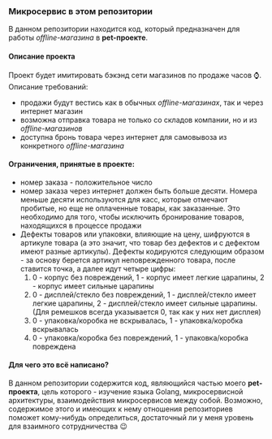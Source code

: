 ### Микросервис в этом репозитории

В данном репозитории находится код, который предназначен для работы *offline-магазина* в **pet-проекте**.

#### Описание проекта

Проект будет имитировать бэкэнд сети магазинов по продаже часов ⌚. Описание требований:
- продажи будут вестись как в обычных *offline-магазинах*, так и через интернет магазин
- возможна отправка товара не только со складов компании, но и из *offline-магазинов*
- доступна бронь товара через интернет для самовывоза из конкретного *offline-магазина*  

#### Ограничения, принятые в проекте:
+ номер заказа - положительное число
+ номер заказа через интернет должен быть больше десяти. Номера меньше десяти используются для касс, которые отмечают
пробитые, но еще не оплаченные товары, как заказанные. Это необходимо для того, чтобы исключить бронирование товаров, 
находящихся в процессе продажи
+ Дефекты товаров или упаковки, влияющие на цену, шифруются в артикуле товара (а это значит, что товар без дефектов и с 
дефектом имеют разные артикулы). Дефекты кодируются следующим образом - за основу берется артикул неповрежденного
товара, после ставится точка, а далее идут четыре цифры:
  1. 0 - корпус без повреждений, 1 - корпус имеет легкие царапины, 2 - корпус имеет сильные царапины
  2. 0 - дисплей/стекло без повреждений, 1 - дисплей/стекло имеет легкие царапины, 2 - дисплей/стекло имеет сильные
  царапины. (Для ремешков всегда указывается 0, так как у них нет дисплея)
  3. 0 - упаковка/коробка не вскрывалась, 1 - упаковка/коробка вскрывалась
  4. 0 - упаковка/коробка без повреждений, 1 - упаковка/коробка повреждена

#### Для чего это всё написано?

В данном репозитории содержится код, являющийся частью моего **pet-проекта**, цель которого - изучение языка Golang,
микросервисной архитектуры, взаимодействия микросервисов между собой. Возможно, содержимое этого и имеющих к нему
отношения репозиториев поможет кому-нибудь определиться, достаточный ли у меня уровень для взаимного сотрудничества 😉
